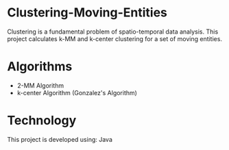 # Clustering-Moving-Entities
Clustering is a fundamental problem of spatio-temporal data analysis. This project calculates k-MM and k-center clustering for a set of moving entities.

# Algorithms
* 2-MM Algorithm
* k-center Algorithm (Gonzalez's Algorithm)

# Technology
This project is developed using: Java
